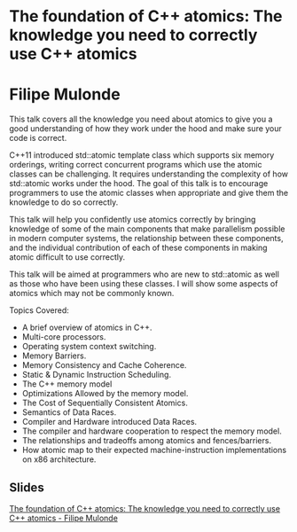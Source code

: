 # The foundation of C++ atomics: The knowledge you need to correctly use C++ atomics

# Filipe Mulonde

<p>This talk covers all the knowledge you need about atomics to give you a good understanding of how they work under the hood and make sure your code is correct.</p><p>C++11 introduced std::atomic template class which supports six memory orderings, writing correct concurrent programs which use the atomic classes can be challenging. It requires understanding the complexity of  how  std::atomic  works under the hood. The goal of this talk is to encourage programmers to use the atomic classes when appropriate and give them the knowledge to do so correctly.</p><p>This talk will help you confidently use atomics correctly by bringing knowledge of some of the main components that make parallelism possible in modern computer systems, the relationship between these components, and the individual contribution of each of these components in making atomic difficult to use correctly.</p><p>This talk will be aimed at programmers who are new to std::atomic as well as those who have been using these classes. I will show some aspects of atomics which may not be commonly known.</p><p>Topics Covered:<ul><li> A brief overview of atomics in C++.</li><li>Multi-core processors.</li><li>Operating system context switching.</li><li>Memory Barriers.</li><li>Memory Consistency and Cache Coherence.</li><li>Static &amp; Dynamic Instruction Scheduling.</li><li>The C++ memory model </li><li>Optimizations Allowed by the memory model.</li><li>The Cost of Sequentially Consistent Atomics.</li><li>Semantics of Data Races.</li><li>Compiler and Hardware introduced Data Races.</li><li>The compiler and hardware cooperation to respect the memory model.</li><li>The relationships and tradeoffs among atomics and fences/barriers.</li><li>How atomic map to their expected machine-instruction implementations on x86 architecture.</li></ul></p>

## Slides

[The foundation of C++ atomics: The knowledge you need to correctly use C++ atomics - Filipe Mulonde](slides.pdf)

